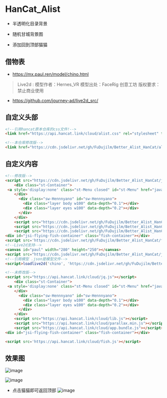 # HanCat_Alist  

* 半透明化目录背景  

* 随机甘城背景图  

* 添加回到顶部猫猫  

## 借物表
* https://mx.paul.ren/model/chino.html
> Live2d :
> 模型作者：Hernes_VR
> 模型出处：FaceRig 创意工坊
> 版权要求：禁止商业使用
* https://github.com/journey-ad/live2d_src/
## 自定义头部  
```html
<!--引用hancat原本仓库的css文件!-->
<link href="https://api.hancat.link/cloud/alist.css" rel="stylesheet" type="text/css">  
```
```html
<!--本仓库修改版-->
<link href="https://cdn.jsdelivr.net/gh/FuDujilm/Better_Alist_HanCat/alist.css" rel="stylesheet" type="text/css">  
```

## 自定义内容  
```html
<!--修改版-->
<script src="https://cdn.jsdelivr.net/gh/FuDujilm/Better_Alist_HanCat/jq.js"></script>
	<div class="st-Container">
 <a style='display:none' class="st-Menu closed" id="st-Menu" href="javascript:void(0);"></a>
    </div>
      <div class="sw-Hennnyano" id="sw-Hennnyano">
        <div class="layer body w100" data-depth="0.1"></div>
        <div class="layer eyes w100" data-depth="0.2"></div>
      </div>
    </div>
    <script src="https://cdn.jsdelivr.net/gh/FuDujilm/Better_Alist_HanCat/js/lib.js"></script>
    <script src="https://cdn.jsdelivr.net/gh/FuDujilm/Better_Alist_HanCat/js/parallax.min.js"></script>
    <script src="https://cdn.jsdelivr.net/gh/FuDujilm/Better_Alist_HanCat/js/app.bundle.js"></script>
<div id="jsi-flying-fish-container" class="fish-container"></div>
<script src='https://cdn.jsdelivr.net/gh/FuDujilm/Better_Alist_HanCat/fish.js'></script>
<!--Live2d支持-->
<canvas id="paul" width="280" height="250"></canvas>
<script src="https://cdn.jsdelivr.net/gh/FuDujilm/Better_Alist_HanCat/js/src/lib/live2d.min.js"></script>
<!--引用模型 .json是模型文件-->
<script>loadlive2d('chino', 'https://cdn.jsdelivr.net/gh/FuDujilm/Better_Alist_HanCat/js/chino_live2d/model.json');</script>

```
```html
<!--未修改版-->
<script src="https://api.hancat.link/cloud/jq.js"></script>
	<div class="st-Container">
 <a style='display:none' class="st-Menu closed" id="st-Menu" href="javascript:void(0);"></a>
    </div>
      <div class="sw-Hennnyano" id="sw-Hennnyano">
        <div class="layer body w100" data-depth="0.1"></div>
        <div class="layer eyes w100" data-depth="0.2"></div>
      </div>
    </div>
    <script src="https://api.hancat.link/cloud/lib.js"></script>
    <script src="https://api.hancat.link/cloud/parallax.min.js"></script>
    <script src="https://api.hancat.link/cloud/app.bundle.js"></script>
<div id="jsi-flying-fish-container" class="fish-container"></div>

<script src='https://api.hancat.link/cloud/fish.js'></script>
```
## 效果图  
![image](https://user-images.githubusercontent.com/109069769/235429828-fefd6ace-325f-4f75-9493-fca157c1f24e.png)  

![image](https://user-images.githubusercontent.com/109069769/235429920-209e30c2-7273-454b-8fc2-2bc16c9ce458.png)  
* 点击猫猫即可返回顶部
![image](https://user-images.githubusercontent.com/109069769/235430043-e4d3e5cd-0c98-4933-9030-8611441789bb.png)
